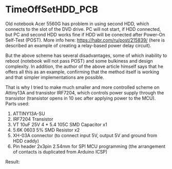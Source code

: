 # TimeOffSetHDD_PCB
Old notebook Acer 5560G has problem in using second HDD, which connects to the slot of the DVD drive. PC will not start, if HDD connected, but PC and second HDD works fine if HDD will be conected after Power-On Self-Test (POST). More info here: https://habr.com/ru/post/215839/ (here is described an example of creating a relay-based power delay circuit).

But the above scheme has several disadvantages, some of which inability to reboot (notebook will not pass POST) and some bulkiness and design complexity. In addition, the author of the above article himself says that he offers all this as an example, confirming that the method itself is working and that simpler implementations are possible.

That is why I tried to make much smaller and more controlled scheme on Attiny13A and transistor IRF7204, which controls power supply through the transistor (transistor opens in 10 sec after applying power to the MCU). 
Parts used:
1. ATTINY13A-SU
2. IRF7204 Transistor
3. VT 10uF 25V 4 * 5.4 105C SMD Capacitor x1 
4. 5.6K 0603 5% SMD Resistor x2
5. XH-03A connector (to connect input 5V, output 5V and ground from HDD caddy)
6. Pin header 2x3pin 2.54mm for SPI MCU programming (the arrangement of contacts is duplicated from Arduino ICSP)

Result:

